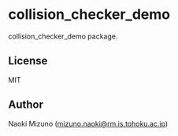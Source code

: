 # collision_checker_demo

collision_checker_demo package.


## License

MIT


## Author

Naoki Mizuno (mizuno.naoki@rm.is.tohoku.ac.jp)
